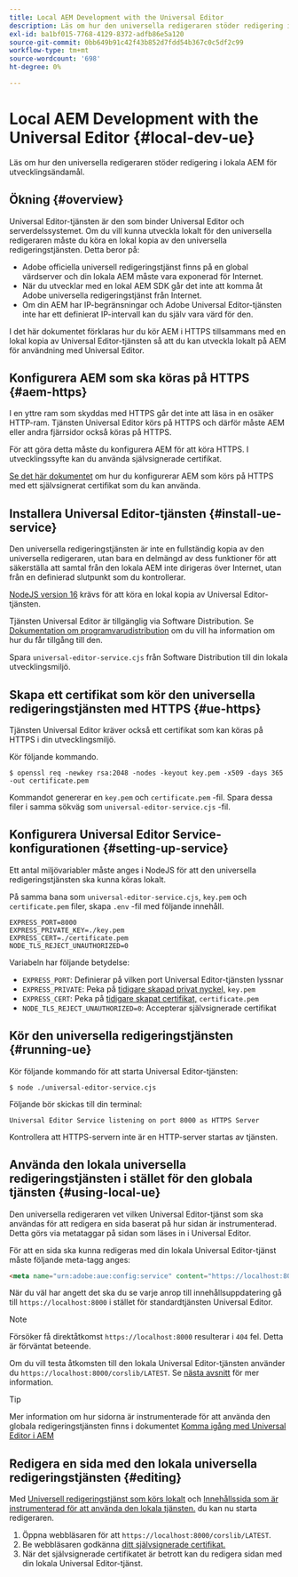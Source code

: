 ```yaml
---
title: Local AEM Development with the Universal Editor
description: Läs om hur den universella redigeraren stöder redigering i lokala AEM för utvecklingsändamål.
exl-id: ba1bf015-7768-4129-8372-adfb86e5a120
source-git-commit: 0bb649b91c42f43b852d7fdd54b367c0c5df2c99
workflow-type: tm+mt
source-wordcount: '698'
ht-degree: 0%

---
```



# Local AEM Development with the Universal Editor {#local-dev-ue}

Läs om hur den universella redigeraren stöder redigering i lokala AEM för utvecklingsändamål.

## Ökning {#overview}

Universal Editor-tjänsten är den som binder Universal Editor och serverdelssystemet. Om du vill kunna utveckla lokalt för den universella redigeraren måste du köra en lokal kopia av den universella redigeringstjänsten. Detta beror på:

* Adobe officiella universell redigeringstjänst finns på en global värdserver och din lokala AEM måste vara exponerad för Internet.
* När du utvecklar med en lokal AEM SDK går det inte att komma åt Adobe universella redigeringstjänst från Internet.
* Om din AEM har IP-begränsningar och Adobe Universal Editor-tjänsten inte har ett definierat IP-intervall kan du själv vara värd för den.

I det här dokumentet förklaras hur du kör AEM i HTTPS tillsammans med en lokal kopia av Universal Editor-tjänsten så att du kan utveckla lokalt på AEM för användning med Universal Editor.

## Konfigurera AEM som ska köras på HTTPS {#aem-https}

I en yttre ram som skyddas med HTTPS går det inte att läsa in en osäker HTTP-ram. Tjänsten Universal Editor körs på HTTPS och därför måste AEM eller andra fjärrsidor också köras på HTTPS.

För att göra detta måste du konfigurera AEM för att köra HTTPS. I utvecklingssyfte kan du använda självsignerade certifikat.

[Se det här dokumentet](https://experienceleague.adobe.com/docs/experience-manager-learn/foundation/security/use-the-ssl-wizard.html) om hur du konfigurerar AEM som körs på HTTPS med ett självsignerat certifikat som du kan använda.

## Installera Universal Editor-tjänsten {#install-ue-service}

Den universella redigeringstjänsten är inte en fullständig kopia av den universella redigeraren, utan bara en delmängd av dess funktioner för att säkerställa att samtal från den lokala AEM inte dirigeras över Internet, utan från en definierad slutpunkt som du kontrollerar.

[NodeJS version 16](https://nodejs.org/en/download/releases) krävs för att köra en lokal kopia av Universal Editor-tjänsten.

Tjänsten Universal Editor är tillgänglig via Software Distribution. Se [Dokumentation om programvarudistribution](https://experienceleague.adobe.com/docs/experience-cloud/software-distribution/home.html) om du vill ha information om hur du får tillgång till den.

Spara `universal-editor-service.cjs` från Software Distribution till din lokala utvecklingsmiljö.

## Skapa ett certifikat som kör den universella redigeringstjänsten med HTTPS {#ue-https}

Tjänsten Universal Editor kräver också ett certifikat som kan köras på HTTPS i din utvecklingsmiljö.

Kör följande kommando.

```text
$ openssl req -newkey rsa:2048 -nodes -keyout key.pem -x509 -days 365 -out certificate.pem
```

Kommandot genererar en `key.pem` och `certificate.pem` -fil. Spara dessa filer i samma sökväg som `universal-editor-service.cjs` -fil.

## Konfigurera Universal Editor Service-konfigurationen {#setting-up-service}

Ett antal miljövariabler måste anges i NodeJS för att den universella redigeringstjänsten ska kunna köras lokalt.

På samma bana som `universal-editor-service.cjs`, `key.pem` och `certificate.pem` filer, skapa `.env` -fil med följande innehåll.

```text
EXPRESS_PORT=8000
EXPRESS_PRIVATE_KEY=./key.pem
EXPRESS_CERT=./certificate.pem
NODE_TLS_REJECT_UNAUTHORIZED=0
```

Variabeln har följande betydelse:

* `EXPRESS_PORT`: Definierar på vilken port Universal Editor-tjänsten lyssnar
* `EXPRESS_PRIVATE`: Peka på [tidigare skapad privat nyckel,](#ue-https) `key.pem`
* `EXPRESS_CERT`: Peka på [tidigare skapat certifikat,](#ue-https) `certificate.pem`
* `NODE_TLS_REJECT_UNAUTHORIZED=0`: Accepterar självsignerade certifikat

## Kör den universella redigeringstjänsten {#running-ue}

Kör följande kommando för att starta Universal Editor-tjänsten:

```text
$ node ./universal-editor-service.cjs
```

Följande bör skickas till din terminal:

```text
Universal Editor Service listening on port 8000 as HTTPS Server
```

Kontrollera att HTTPS-servern inte är en HTTP-server startas av tjänsten.

## Använda den lokala universella redigeringstjänsten i stället för den globala tjänsten {#using-local-ue}

Den universella redigeraren vet vilken Universal Editor-tjänst som ska användas för att redigera en sida baserat på hur sidan är instrumenterad. Detta görs via metataggar på sidan som läses in i Universal Editor.

För att en sida ska kunna redigeras med din lokala Universal Editor-tjänst måste följande meta-tagg anges:

```html
<meta name="urn:adobe:aue:config:service" content="https://localhost:8000">
```

När du väl har angett det ska du se varje anrop till innehållsuppdatering gå till `https://localhost:8000` i stället för standardtjänsten Universal Editor.

>[!NOTE]
>
>Försöker få direktåtkomst `https://localhost:8000` resulterar i `404` fel. Detta är förväntat beteende.
>
>Om du vill testa åtkomsten till den lokala Universal Editor-tjänsten använder du `https://localhost:8000/corslib/LATEST`. Se [nästa avsnitt](#editing) för mer information.

>[!TIP]
>
>Mer information om hur sidorna är instrumenterade för att använda den globala redigeringstjänsten finns i dokumentet [Komma igång med Universal Editor i AEM](/help/implementing/universal-editor/getting-started.md#instrument-page)

## Redigera en sida med den lokala universella redigeringstjänsten {#editing}

Med [Universell redigeringstjänst som körs lokalt](#running-ue) och [Innehållssida som är instrumenterad för att använda den lokala tjänsten.](#using-loca-ue) du kan nu starta redigeraren.

1. Öppna webbläsaren för att `https://localhost:8000/corslib/LATEST`.
1. Be webbläsaren godkänna [ditt självsignerade certifikat.](#ue-https)
1. När det självsignerade certifikatet är betrott kan du redigera sidan med din lokala Universal Editor-tjänst.
